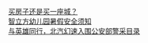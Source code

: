   
[买房子还是买一座城？](http://www.dianyue.me/archives/782/zgcrvxn6iw3j3dth/)  
[智立方幼儿园暑假安全须知](http://www.dianyue.me/archives/971/k6a3m46x6ht188ey/)  
[与英雄同行，北汽幻速入围公安部警采目录](http://www.dianyue.me/archives/993/htom0xn5r6to6cq3/)